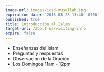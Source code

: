 ```yaml
---
image-url: images/icsd-musallah.jpg
expiration-date: '2018-03-28 13:40 -0700'
published: true
title: Introducción al Islam
target-url: /about-us/visiting-info
expire: false
---
```

- Enseñanzas del Islam
- Preguntas y respuestas
- Observación de la Oración
- Los Domingos 11am - 12pm
